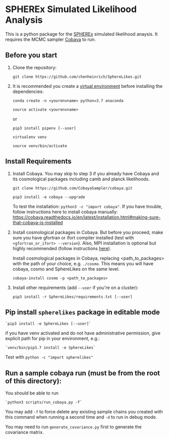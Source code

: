 # SPHEREx Simulated Likelihood Analysis

This is a python package for the [SPHEREx](https://spherex.caltech.edu/) simulated likelihood anaysis.
It requires the MCMC sampler [Cobaya](https://cobaya.readthedocs.io/en/latest/index.html) to run.

## Before you start

1. Clone the repository:

   `git clone https://github.com/chenheinrich/SphereLikes.git`

2. It is recommended you create a [virtual environment](https://uoa-eresearch.github.io/eresearch-cookbook/recipe/2014/11/20/conda/) before installing the dependencies:

   `conda create -n <yourenvname> python=3.7 anaconda`

   `source activate <yourenvname>`

   or

   `pip3 install pipenv [--user]`

   `virtualenv venv`

   `source venv/bin/activate`

## Install Requirements

1. Install Cobaya. You may skip to step 3 if you already have Cobaya and its cosmological packages including camb and planck likelihoods.

   `git clone https://github.com/CobayaSampler/cobaya.git`
   
   `pip3 install -e cobaya --upgrade`

   To test the installation: `python3 -c "import cobaya"`. If you have trouble, follow instructions here to install cobaya manually: https://cobaya.readthedocs.io/en/latest/installation.html#making-sure-that-cobaya-is-installed

2. Install cosmological packages in Cobaya. But before you proceed, make sure you have gfortran or ifort compiler installed (test with `<gfortran_or_ifort> --version`). Also, MPI installation is optional but highly recommended (follow instructions [here](https://cobaya.readthedocs.io/en/latest/installation.html)).

   Install cosmological packages in Cobaya, replacing <path_to_packages> with the path of your choice, e.g. `./cosmo`. This means you will have cobaya, cosmo and SphereLikes on the same level.

   `cobaya-install cosmo -p <path_to_packages>`

3. Install other requirements (add `--user` if you're on a cluster):

   `pip3 install -r SphereLikes/requirements.txt [--user]`
   
   
## Pip install `spherelikes` package in editable mode

    `pip3 install -e SphereLikes [--user]`

if you have venv activated and do not have administrative permission, give explicit path for pip in your environment, e.g.:

    `venv/bin/pip3.7 install -e SphereLikes`

Test with `python -c "import spherelikes"`

## Run a sample cobaya run (must be from the root of this directory):

You should be able to run

    `python3 scripts/run_cobaya.py -f`

You may add `-f` to force delete any existing sample chains you created with this command when running a second time and `-d` to run in debug mode.

You may need to run `generate_covariance.py` first to generate the covariance matrix. 
